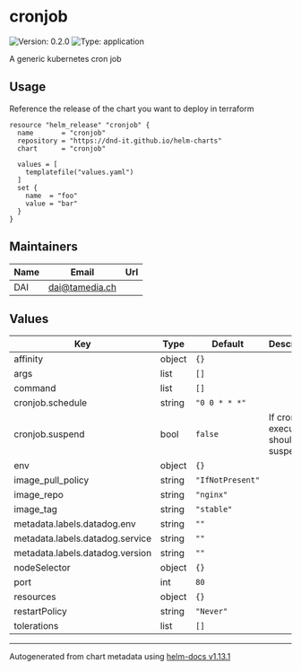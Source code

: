 # cronjob

![Version: 0.2.0](https://img.shields.io/badge/Version-0.2.0-informational?style=flat-square) ![Type: application](https://img.shields.io/badge/Type-application-informational?style=flat-square)

A generic kubernetes cron job

## Usage

Reference the release of the chart you want to deploy in terraform

```hcl
resource "helm_release" "cronjob" {
  name       = "cronjob"
  repository = "https://dnd-it.github.io/helm-charts"
  chart      = "cronjob"

  values = [
    templatefile("values.yaml")
  ]
  set {
    name  = "foo"
    value = "bar"
  }
}
```

## Maintainers

| Name | Email | Url |
| ---- | ------ | --- |
| DAI | <dai@tamedia.ch> |  |

## Values

| Key | Type | Default | Description |
|-----|------|---------|-------------|
| affinity | object | `{}` |  |
| args | list | `[]` |  |
| command | list | `[]` |  |
| cronjob.schedule | string | `"0 0 * * *"` |  |
| cronjob.suspend | bool | `false` | If cronjob executions should be suspended. |
| env | object | `{}` |  |
| image_pull_policy | string | `"IfNotPresent"` |  |
| image_repo | string | `"nginx"` |  |
| image_tag | string | `"stable"` |  |
| metadata.labels.datadog.env | string | `""` |  |
| metadata.labels.datadog.service | string | `""` |  |
| metadata.labels.datadog.version | string | `""` |  |
| nodeSelector | object | `{}` |  |
| port | int | `80` |  |
| resources | object | `{}` |  |
| restartPolicy | string | `"Never"` |  |
| tolerations | list | `[]` |  |

----------------------------------------------
Autogenerated from chart metadata using [helm-docs v1.13.1](https://github.com/norwoodj/helm-docs/releases/v1.13.1)
